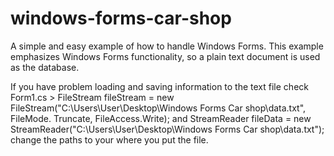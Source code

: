 # windows-forms-car-shop
A simple and easy example of how to handle Windows Forms. This example emphasizes Windows Forms functionality, so a plain text document is used as the database.

If you have problem loading and saving information to the text file check Form1.cs > FileStream fileStream = new FileStream("C:\\Users\\User\\Desktop\\Windows Forms Car shop\\data.txt", FileMode. Truncate, FileAccess.Write);
and StreamReader fileData = new StreamReader("C:\\Users\\User\\Desktop\\Windows Forms Car shop\\data.txt");
change the paths to your where you put the file.
